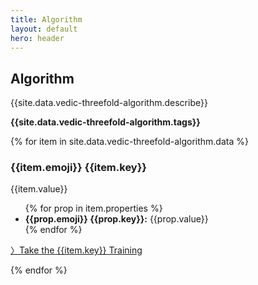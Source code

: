 ```yaml
---
title: Algorithm
layout: default
hero: header
---
```


## Algorithm

<p>{{site.data.vedic-threefold-algorithm.describe}}</p>

<p><strong>{{site.data.vedic-threefold-algorithm.tags}}</strong></p>

{% for item in site.data.vedic-threefold-algorithm.data %}
  <h3>{{item.emoji}} {{item.key}}</h3>

  <p>{{item.value}}</p>
  <ul>
  {% for prop in item.properties %}
    <li><strong>{{prop.emoji}} {{prop.key}}:</strong> {{prop.value}}</li>
  {% endfor %}
  </ul>

  <p><a href="{{item.training}}" class="training">〉Take the {{item.key}} Training</a></p>
{% endfor %}
